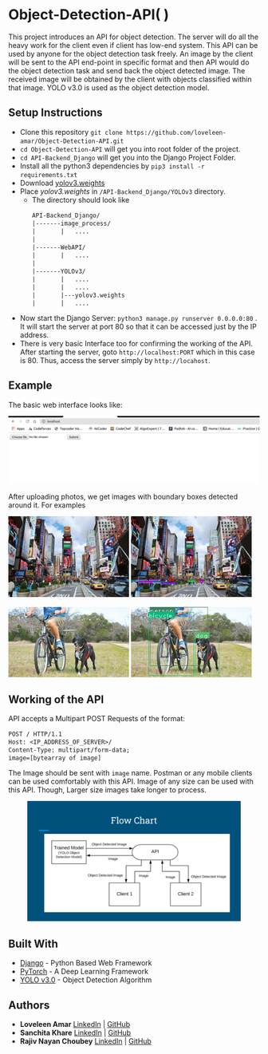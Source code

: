 # Object-Detection-API( )

This project introduces an API for object detection. The server will do all the heavy work for the client even if client has low-end system. This API can be used by anyone for the object detection task freely. 
An image by the client will be sent to the API end-point in specific format and then API would do the object detection task and send back the object detected image. The received image will be obtained by the client with objects classified within that image. YOLO v3.0 is used as the object detection model.


## Setup Instructions

* Clone this repository `git clone https://github.com/loveleen-amar/Object-Detection-API.git`
* `cd Object-Detection-API`  will get you into root folder of the project.
* `cd API-Backend_Django` will get you into the Django Project Folder.
* Install all the python3 dependencies by `pip3 install -r requirements.txt`
* Download [yolov3.weights](https://pjreddie.com/media/files/yolov3.weights)
* Place *yolov3.weights* in `/API-Backend_Django/YOLOv3` directory.
  * The directory should look like
    ```
    API-Backend_Django/
    |-------image_process/
    |       |   ....
    |
    |-------WebAPI/
    |       |   ....
    |
    |-------YOLOv3/
    |       |   ....
    |       |   ....
    |       |---yolov3.weights
    |       |   ....
    
    ```    
* Now start the Django Server: `python3 manage.py runserver 0.0.0.0:80` . It will start the server at port 80 so that it can be accessed just by the IP address.
* There is very basic Interface too for confirming the working of the API. After starting the server, goto `http://localhost:PORT` which in this case is 80. Thus, access the server simply by `http://locahost`.

## Example
The basic web interface looks like:

![](images/screen.png)

After uploading photos, we get images with boundary boxes detected around it. For examples

<img src="images/input_1.jpg" width="48%">
<img src="images/output_1.png" width="48%">
<br>
<br>
<img src="images/input_2.jpeg" width="48%">
<img src="images/output_2.png" width="48%">

## Working of the API

API accepts a Multipart POST Requests of the format:

```
POST / HTTP/1.1
Host: <IP_ADDRESS_OF_SERVER>/
Content-Type: multipart/form-data;
image=[bytearray of image]

```
The Image should be sent with `image` name. Postman or any mobile clients can be used comfortably with this API.
Image of any size can be used with this API. Though, Larger size images take longer to process.
<center><img src = "images/flow_chart.png" width="85%"></center>


## Built With
* [Django](https://www.djangoproject.com/) - Python Based Web Framework
* [PyTorch](https://pytorch.org/) - A Deep Learning Framework
* [YOLO v3.0](https://pjreddie.com/yolo/) - Object Detection Algorithm

## Authors
* **Loveleen Amar** [LinkedIn](https://www.linkedin.com/in/loveleen-amar/) | [GitHub](https://github.com/loveleen-amar)
* **Sanchita Khare** [LinkedIn](https://www.linkedin.com/in/sanchita-khare/) | [GitHub](https://github.com/Sanchita99)
* **Rajiv Nayan Choubey** [LinkedIn](https://www.linkedin.com/in/rajivnayanc/) | [GitHub](https://github.com/rajivnayanc/)